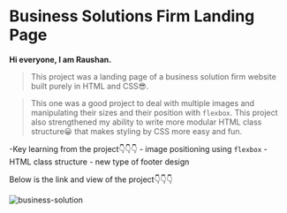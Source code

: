 # Business Solutions Firm Landing Page

**Hi everyone, I am Raushan.**

>This project was a landing page of a business solution firm website built purely in HTML and CSS😎.

>This one was a good project to deal with multiple images and manipulating their sizes and their position with `flexbox`. This project also strengthened my ability to write more modular HTML class structure😀 that makes styling by CSS more easy and fun. 

-Key learning from the project👇👇👇
    - image positioning using `flexbox`
    - HTML class structure
    - new type of footer design

Below is the link and view of the project👇👇👇

![business-solution](project12css.png)
